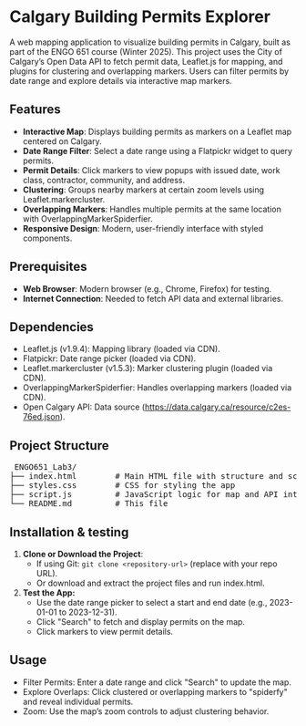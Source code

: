 # Calgary Building Permits Explorer

A web mapping application to visualize building permits in Calgary, built as part of the ENGO 651 course (Winter 2025). This project uses the City of Calgary’s Open Data API to fetch permit data, Leaflet.js for mapping, and plugins for clustering and overlapping markers. Users can filter permits by date range and explore details via interactive map markers.

## Features
- **Interactive Map**: Displays building permits as markers on a Leaflet map centered on Calgary.
- **Date Range Filter**: Select a date range using a Flatpickr widget to query permits.
- **Permit Details**: Click markers to view popups with issued date, work class, contractor, community, and address.
- **Clustering**: Groups nearby markers at certain zoom levels using Leaflet.markercluster.
- **Overlapping Markers**: Handles multiple permits at the same location with OverlappingMarkerSpiderfier.
- **Responsive Design**: Modern, user-friendly interface with styled components.

## Prerequisites
- **Web Browser**: Modern browser (e.g., Chrome, Firefox) for testing.
- **Internet Connection**: Needed to fetch API data and external libraries.

## Dependencies
- Leaflet.js (v1.9.4): Mapping library (loaded via CDN).
- Flatpickr: Date range picker (loaded via CDN).
- Leaflet.markercluster (v1.5.3): Marker clustering plugin (loaded via CDN).
- OverlappingMarkerSpiderfier: Handles overlapping markers (loaded via CDN).
- Open Calgary API: Data source (https://data.calgary.ca/resource/c2es-76ed.json).

## Project Structure
<pre> ENGO651_Lab3/   
├── index.html        # Main HTML file with structure and scripts 
├── styles.css        # CSS for styling the app
├── script.js         # JavaScript logic for map and API interaction
└── README.md         # This file </pre>

## Installation & testing
1. **Clone or Download the Project**:
   - If using Git: `git clone <repository-url>` (replace with your repo URL).
   - Or download and extract the project files and run index.html. 
2. **Test the App:**
    - Use the date range picker to select a start and end date (e.g., 2023-01-01 to 2023-12-31).
    - Click "Search" to fetch and display permits on the map.
    - Click markers to view permit details.

## Usage
- Filter Permits: Enter a date range and click "Search" to update the map.
- Explore Overlaps: Click clustered or overlapping markers to "spiderfy" and reveal individual permits.
- Zoom: Use the map’s zoom controls to adjust clustering behavior.

